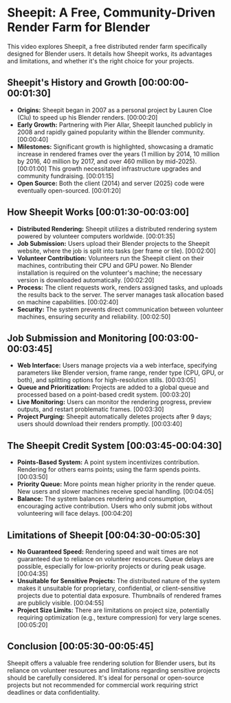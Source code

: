 # Sheepit: A Free, Community-Driven Render Farm for Blender

This video explores Sheepit, a free distributed render farm specifically designed for Blender users.  It details how Sheepit works, its advantages and limitations, and whether it's the right choice for your projects.

## Sheepit's History and Growth [00:00:00-00:01:30]

*   **Origins:** Sheepit began in 2007 as a personal project by Lauren Cloe (Clu) to speed up his Blender renders.  [00:00:20]
*   **Early Growth:**  Partnering with Pier Allar, Sheepit launched publicly in 2008 and rapidly gained popularity within the Blender community. [00:00:40]
*   **Milestones:**  Significant growth is highlighted, showcasing a dramatic increase in rendered frames over the years (1 million by 2014, 10 million by 2016, 40 million by 2017, and over 460 million by mid-2025). [00:01:00]  This growth necessitated infrastructure upgrades and community fundraising. [00:01:15]
*   **Open Source:** Both the client (2014) and server (2025) code were eventually open-sourced. [00:01:20]


## How Sheepit Works [00:01:30-00:03:00]

*   **Distributed Rendering:** Sheepit utilizes a distributed rendering system powered by volunteer computers worldwide. [00:01:35]
*   **Job Submission:** Users upload their Blender projects to the Sheepit website, where the job is split into tasks (per frame or tile). [00:02:00]
*   **Volunteer Contribution:** Volunteers run the Sheepit client on their machines, contributing their CPU and GPU power.  No Blender installation is required on the volunteer's machine; the necessary version is downloaded automatically. [00:02:20]
*   **Process:**  The client requests work, renders assigned tasks, and uploads the results back to the server.  The server manages task allocation based on machine capabilities. [00:02:40]
*   **Security:**  The system prevents direct communication between volunteer machines, ensuring security and reliability. [00:02:50]


## Job Submission and Monitoring [00:03:00-00:03:45]

*   **Web Interface:** Users manage projects via a web interface, specifying parameters like Blender version, frame range, render type (CPU, GPU, or both), and splitting options for high-resolution stills. [00:03:05]
*   **Queue and Prioritization:** Projects are added to a global queue and processed based on a point-based credit system. [00:03:20]
*   **Live Monitoring:** Users can monitor the rendering progress, preview outputs, and restart problematic frames. [00:03:30]
*   **Project Purging:**  Sheepit automatically deletes projects after 9 days; users should download their renders promptly. [00:03:40]


## The Sheepit Credit System [00:03:45-00:04:30]

*   **Points-Based System:**  A point system incentivizes contribution. Rendering for others earns points; using the farm spends points. [00:03:50]
*   **Priority Queue:**  More points mean higher priority in the render queue.  New users and slower machines receive special handling. [00:04:05]
*   **Balance:** The system balances rendering and consumption, encouraging active contribution.  Users who only submit jobs without volunteering will face delays. [00:04:20]


## Limitations of Sheepit [00:04:30-00:05:30]

*   **No Guaranteed Speed:** Rendering speed and wait times are not guaranteed due to reliance on volunteer resources.  Queue delays are possible, especially for low-priority projects or during peak usage. [00:04:35]
*   **Unsuitable for Sensitive Projects:**  The distributed nature of the system makes it unsuitable for proprietary, confidential, or client-sensitive projects due to potential data exposure.  Thumbnails of rendered frames are publicly visible. [00:04:55]
*   **Project Size Limits:**  There are limitations on project size, potentially requiring optimization (e.g., texture compression) for very large scenes. [00:05:20]


## Conclusion [00:05:30-00:05:45]

Sheepit offers a valuable free rendering solution for Blender users, but its reliance on volunteer resources and limitations regarding sensitive projects should be carefully considered.  It's ideal for personal or open-source projects but not recommended for commercial work requiring strict deadlines or data confidentiality.
